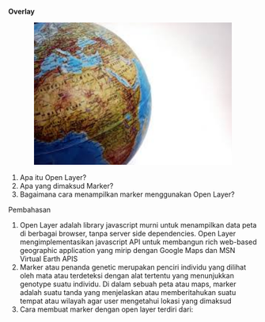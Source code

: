 **Overlay**

<p align="center">
  <img src="../../img/overlay.jpg" width="400px">
</p>

 
1. Apa itu Open Layer?
2. Apa yang dimaksud Marker?
3. Bagaimana cara menampilkan marker menggunakan Open Layer?

Pembahasan

1. Open Layer adalah library javascript murni untuk menampilkan data peta di berbagai browser, tanpa server side dependencies. Open Layer mengimplementasikan javascript API untuk membangun rich web-based geographic application yang mirip dengan Google Maps dan MSN Virtual Earth APIS
2. Marker atau penanda genetic merupakan penciri individu yang dilihat oleh mata atau terdeteksi dengan alat tertentu yang menunjukkan genotype suatu individu. Di dalam sebuah peta atau maps, marker adalah suatu tanda yang menjelaskan atau memberitahukan suatu tempat atau wilayah agar user mengetahui lokasi yang dimaksud
3. Cara membuat marker dengan open layer terdiri dari:

<!DOCTYPE html>
<html>
  <head>
    <title>Overlay</title>
    <link rel="stylesheet" href="https://openlayers.org/en/v3.20.1/css/ol.css" type="text/css">
    <!-- The line below is only needed for old environments like Internet Explorer and Android 4.x -->
    <script src="https://cdn.polyfill.io/v2/polyfill.min.js?features=requestAnimationFrame,Element.prototype.classList,URL"></script>
    <script src="https://openlayers.org/en/v3.20.1/build/ol.js"></script>
    <script src="https://code.jquery.com/jquery-2.2.3.min.js"></script>
    <link rel="stylesheet" href="https://maxcdn.bootstrapcdn.com/bootstrap/3.3.6/css/bootstrap.min.css">
    <script src="https://maxcdn.bootstrapcdn.com/bootstrap/3.3.6/js/bootstrap.min.js"></script>
    <style>
      #marker {
        width: 20px;
        height: 20px;
        border: 1px solid #088;
        border-radius: 10px;
        background-color: #FF3300;
        opacity: 0.5;
      }
      #marker2 {
        width: 20px;
        height: 20px;
        border: 1px solid #088;
        border-radius: 10px;
        background-color: #FF3300;
        opacity: 0.5;
      }
      #bandung {
        text-decoration: none;
        color: black;
        font-size: 11pt;
        font-weight: bold;
        text-shadow: white 0.1em 0.1em 0.2em;
      }
      #bulukumba {
        text-decoration: none;
        color: black;
        font-size: 11pt;
        font-weight: bold;
        text-shadow: white 0.1em 0.1em 0.2em;
      }
      .popover-content {
        min-width: 180px;
      }
    </style>
  </head>
  <body>
    <div id="map" class="map"></div>
    <div style="display: none;">
      <!-- Clickable label -->
      <a class="overlay" id="bandung" target="_blank" href="http://id.wikipedia.org/wiki/Kota_Bandung">Bandung</a>
      <div id="marker" title="Marker"></div>

      <a class="overlay" id="bulukumba" target="_blank" href="http://id.wikipedia.org/wiki/bulukumba">Bulukumba</a>
      <div id="marker2" title="Marker"></div>
      <!-- Popup -->
      <div id="popup" title="Welcome to ol3"></div>
    </div>
    <script>
      var layer = new ol.layer.Tile({
        source: new ol.source.OSM({
              url: 'https://map.vas.web.id/wmts/agm/webmercator/{z}/{x}/{y}.png'
            })
      });

      var map = new ol.Map({
        layers: [layer],
        target: 'map',
        view: new ol.View({
          center: ol.proj.transform([118.015776, -2.6000285], 'EPSG:4326', 'EPSG:3857'),
          zoom: 5
        })
      });

      var pos = ol.proj.fromLonLat([107.5731165, -6.9034443]);
      var pos2 = ol.proj.fromLonLat([120.205110, -5.432937]);

      // marker
      var marker = new ol.Overlay({
        position: pos,
        positioning: 'center-center',
        element: document.getElementById('marker'),
        stopEvent: false
      });
      map.addOverlay(marker);

      var marker2 = new ol.Overlay({
        position: pos2,
        positioning: 'center-center',
        element: document.getElementById('marker2'),
        stopEvent: false
      });
      map.addOverlay(marker2);

      // label
      var bandung = new ol.Overlay({
        position: pos,
        element: document.getElementById('bandung')
      });
      map.addOverlay(bandung);

      var bulukumba = new ol.Overlay({
        position: pos2,
        element: document.getElementById('bulukumba')
      });
      map.addOverlay(bulukumba);

      // Popup showing the position the user clicked
      var popup = new ol.Overlay({
        element: document.getElementById('popup')
      });
      map.addOverlay(popup);

      map.on('click', function(evt) {
        var element = popup.getElement();
        var coordinate = evt.coordinate;
        var hdms = ol.coordinate.toStringHDMS(ol.proj.transform(
            coordinate, 'EPSG:3857', 'EPSG:4326'));

        $(element).popover('destroy');
        popup.setPosition(coordinate);
        // the keys are quoted to prevent renaming in ADVANCED mode.
        $(element).popover({
          'placement': 'top',
          'animation': false,
          'html': true,
          'content': '<p>The location you clicked was:</p><code>' + hdms + '</code>'
        });
        $(element).popover('show');
      });
    </script>
  </body>
</html>

<p align="center">
  <img src="../../img/0.png" width="400px">
</p>
 
Penutup
 Kesimpulan 
Dari praktikum diatas dapat disimpulkan bahwa pembuatan marker dengan open layer beda tipis dengan membuat marker di google maps, hanya berbeda beberapa code saja dan cara pemanggilan mapsnya
 Saran
 Saran saya sebaiknya pembelajaran tentang open layer dapat diperjelas lagi agar mengetahui perbedaan yang signifikan antara google maps dan open layer
s